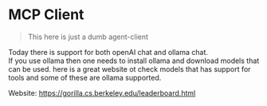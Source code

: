 # MCP Client
> This here is just a dumb agent-client

Today there is support for both openAI chat and ollama chat.  
If you use ollama then one needs to install ollama and download models that can be used. 
here is a great website ot check models that has support for tools and some of these are ollama supported.  

Website: https://gorilla.cs.berkeley.edu/leaderboard.html
